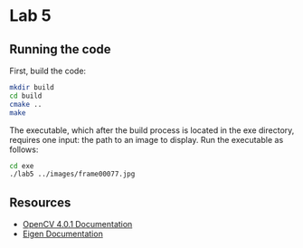 # Lab 5

## Running the code
First, build the code:
```bash
mkdir build
cd build
cmake ..
make
```

The executable, which after the build process is located in the exe directory, 
requires one input: the path to an image to display.  Run the executable
as follows:
```bash
cd exe
./lab5 ../images/frame00077.jpg
```

## Resources
- [OpenCV 4.0.1 Documentation](https://docs.opencv.org/4.0.1/)
- [Eigen Documentation](http://eigen.tuxfamily.org/dox/)
